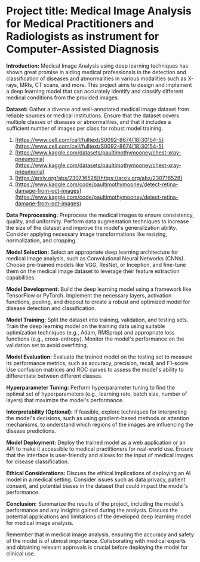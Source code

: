 # Project title: Medical Image Analysis for Medical Practitioners and Radiologists as instrument for Computer-Assisted Diagnosis

**Introduction:** Medical Image Analysis using deep learning techniques has shown great promise in aiding medical professionals in the detection and classification of diseases and abnormalities in various modalities such as X-rays, MRIs, CT scans, and more. This project aims to design and implement a deep learning model that can accurately identify and classify different medical conditions from the provided images.

**Dataset:** Gather a diverse and well-annotated medical image dataset from reliable sources or medical institutions. Ensure that the dataset covers multiple classes of diseases or abnormalities, and that it includes a sufficient number of images per class for robust model training.

1. [https://www.cell.com/cell/fulltext/S0092-8674(18)30154-5](https://www.cell.com/cell/fulltext/S0092-8674(18)30154-5)
2. [https://www.kaggle.com/datasets/paultimothymooney/chest-xray-pneumonia](https://www.kaggle.com/datasets/paultimothymooney/chest-xray-pneumonia)
3. [https://arxiv.org/abs/2307.16528](https://arxiv.org/abs/2307.16528)
4. [https://www.kaggle.com/code/paultimothymooney/detect-retina-damage-from-oct-images](https://www.kaggle.com/code/paultimothymooney/detect-retina-damage-from-oct-images)

**Data Preprocessing:** Preprocess the medical images to ensure consistency, quality, and uniformity. Perform data augmentation techniques to increase the size of the dataset and improve the model's generalization ability. Consider applying necessary image transformations like resizing, normalization, and cropping.

**Model Selection:** Select an appropriate deep learning architecture for medical image analysis, such as Convolutional Neural Networks (CNNs). Choose pre-trained models like VGG, ResNet, or Inception, and fine-tune them on the medical image dataset to leverage their feature extraction capabilities.

**Model Development:** Build the deep learning model using a framework like TensorFlow or PyTorch. Implement the necessary layers, activation functions, pooling, and dropout to create a robust and optimized model for disease detection and classification.

**Model Training:** Split the dataset into training, validation, and testing sets. Train the deep learning model on the training data using suitable optimization techniques (e.g., Adam, RMSprop) and appropriate loss functions (e.g., cross-entropy). Monitor the model's performance on the validation set to avoid overfitting.

**Model Evaluation:** Evaluate the trained model on the testing set to measure its performance metrics, such as accuracy, precision, recall, and F1-score. Use confusion matrices and ROC curves to assess the model's ability to differentiate between different classes.

**Hyperparameter Tuning:** Perform hyperparameter tuning to find the optimal set of hyperparameters (e.g., learning rate, batch size, number of layers) that maximize the model's performance.

**Interpretability (Optional):** If feasible, explore techniques for interpreting the model's decisions, such as using gradient-based methods or attention mechanisms, to understand which regions of the images are influencing the disease predictions.

**Model Deployment:** Deploy the trained model as a web application or an API to make it accessible to medical practitioners for real-world use. Ensure that the interface is user-friendly and allows for the input of medical images for disease classification.

**Ethical Considerations:** Discuss the ethical implications of deploying an AI model in a medical setting. Consider issues such as data privacy, patient consent, and potential biases in the dataset that could impact the model's performance.

**Conclusion:** Summarize the results of the project, including the model's performance and any insights gained during the analysis. Discuss the potential applications and limitations of the developed deep learning model for medical image analysis.

Remember that in medical image analysis, ensuring the accuracy and safety of the model is of utmost importance. Collaborating with medical experts and obtaining relevant approvals is crucial before deploying the model for clinical use.


